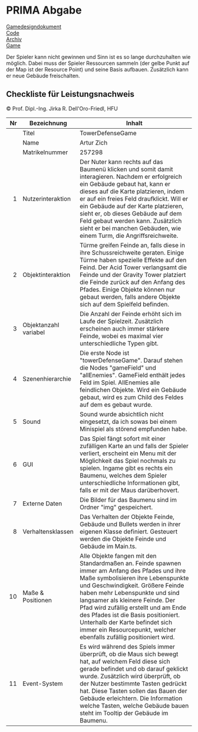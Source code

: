 # PRIMA Abgabe

[Gamedesigndokument](https://github.com/ar134/PRIMA/TowerDefenseGame/gamedesigndocument.md)<br />
[Code](https://github.com/ar134/PRIMA/TowerDefenseGame)<br />
[Archiv](https://github.com/ar134/PRIMA/TowerDefenseGame/PRIMA_Artur_Zich_Abgabe.zip)<br />
[Game](https://rawcdn.githack.com/ar134/PRIMA/e9920d0262dfc8867d640d02c99d9b2db9140649/TowerDefenseGame/Main.html)


Der Spieler kann nicht gewinnen und Sinn ist es so lange durchzuhalten wie möglich. Dabei muss der Spieler Ressourcen sammeln (der gelbe Punkt auf der Map ist der Resource Point) und seine Basis aufbauen. Zusätzlich kann er neue Gebäude freischalten.

## Checkliste für Leistungsnachweis
© Prof. Dipl.-Ing. Jirka R. Dell'Oro-Friedl, HFU

| Nr | Bezeichnung           | Inhalt                                                                                                                                                                                                                                                                         |
|---:|-----------------------|--------------------------------------------------------------------------------------------------------------------------------------------------------------------------------------------------------------------------------------------------------------------------------|
|    | Titel                 |TowerDefenseGame
|    | Name                  |Artur Zich
|    | Matrikelnummer        |257298
|  1 | Nutzerinteraktion     | Der Nuter kann rechts auf das Baumenü klicken und somit damit interagieren. Nachdem er erfolgreich ein Gebäude gebaut hat, kann er dieses auf die Karte platzieren, indem er auf ein freies Feld draufklickt. Will er ein Gebäude auf der Karte platzieren, sieht er, ob dieses Gebäude auf dem Feld gebaut werden kann. Zusätzlich sieht er bei manchen Gebäuden, wie einem Turm, die Angriffsreichweite.                                                                                                  |
|  2 | Objektinteraktion     | Türme greifen Feinde an, falls diese in ihre Schussreichweite geraten. Einige Türme haben spezielle Effekte auf den Feind. Der Acid Tower verlangsamt die Feinde und der Gravity Tower platziert die Feinde zurück auf den Anfang des Pfades. Einige Objekte können nur gebaut werden, falls andere Objekte sich auf dem Spielfeld befinden.                                                                                                                                                                           |
|  3 | Objektanzahl variabel | Die Anzahl der Feinde erhöht sich im Laufe der Spielzeit. Zusätzlich erscheinen auch immer stärkere Feinde, wobei es maximal vier unterschiedliche Typen gibt.                                                                                                                                          |
|  4 | Szenenhierarchie      | Die erste Node ist "towerDefenseGame". Darauf stehen die Nodes "gameField" und "allEnemies". GameField enthält jedes Feld im Spiel. AllEnemies alle feindlichen Objekte. Wird ein Gebäude gebaut, wird es zum Child des Feldes auf dem es gebaut wurde.                                                                                              |
|  5 | Sound                 | Sound wurde absichtlich nicht eingesetzt, da ich sowas bei einem Minispiel als störend empfunden habe.                                                      |
|  6 | GUI                   | Das Spiel fängt sofort mit einer zufälligen Karte an und falls der Spieler verliert, erscheint ein Menu mit der Möglichkeit das Spiel nochmals zu spielen. Ingame gibt es rechts ein Baumenu, welches dem Spieler unterschiedliche Informationen gibt, falls er mit der Maus darüberhovert.                                 |
|  7 | Externe Daten         | Die Bilder für das Baumenu sind im Ordner "img" gespeichert.                                                              |
|  8 | Verhaltensklassen     | Das Verhalten der Objekte Feinde, Gebäude und Bullets werden in ihrer eigenen Klasse definiert. Gesteuert werden die Objekte Feinde und Gebäude im Main.ts.
| 10 | Maße & Positionen     | Alle Objekte fangen mit den Standardmaßen an. Feinde spawnen immer am Anfang des Pfades und ihre Maße symbolisieren ihre Lebenspunkte und Geschwindigkeit. Größere Feinde haben mehr Lebenspunkte und sind langsamer als kleinere Feinde. Der Pfad wird zufällig erstellt und am Ende des Pfades ist die Basis positioniert. Unterhalb der Karte befindet sich immer ein Resourcepunkt, welcher ebenfalls zufällig positioniert wird.                                                     |
| 11 | Event-System | Es wird während des Spiels immer überprüft, ob die Maus sich bewegt hat, auf welchem Feld diese sich gerade befindet und ob darauf geklickt wurde. Zusätzlich wird überprüft, ob der Nutzer bestimmte Tasten gedrückt hat. Diese Tasten sollen das Bauen der Gebäude erleichtern. Die Information welche Tasten, welche Gebäude bauen steht im Tooltip der Gebäude im Baumenu.                                                                                                                                                             |